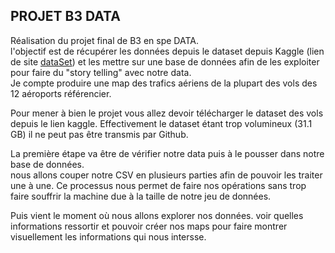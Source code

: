 ## PROJET B3 DATA <br>

Réalisation du projet final de B3 en spe DATA. <br>
l'objectif est de récupérer les données depuis le dataset depuis Kaggle (lien de site [dataSet](https://www.kaggle.com/datasets/dilwong/flightprices)) et les mettre sur une base de données afin de les exploiter pour faire du "story telling" avec notre data. <br>
Je compte produire une map des trafics aériens de la plupart des vols des 12 aéroports référencier. <br>

Pour mener à bien le projet vous allez devoir télécharger le dataset des vols depuis le lien kaggle. Effectivement le dataset étant trop volumineux (31.1 GB) il ne peut pas être transmis par Github. <br>

La première étape va être de vérifier notre data puis à le pousser dans notre base de données. <br>
nous allons couper notre CSV en plusieurs parties afin de pouvoir les traiter une à une. Ce processus nous permet de faire nos opérations sans trop faire souffrir la machine due à la taille de notre jeu de données.<br>

Puis vient le moment où nous allons explorer nos données. voir quelles informations ressortir et pouvoir créer nos maps pour faire montrer visuellement les informations qui nous intersse.
